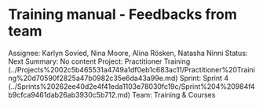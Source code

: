 # Training manual - Feedbacks from team

Assignee: Karlyn Sovied, Nina Moore, Alina Rösken, Natasha Ninni
Status: Next
Summary: No content
Project: Practitioner Training (../Projects%2002c5b465531a4749a1df0eb1c683ac11/Practitioner%20Training%20d70590f2825a47b0982c35e6da43a99e.md)
Sprint: Sprint 4 (../Sprints%20262ee40d2e4f41eda1103e78030fc19c/Sprint%204%20984f4b9cfca9461dab26ab3930c5b712.md)
Team: Training & Courses